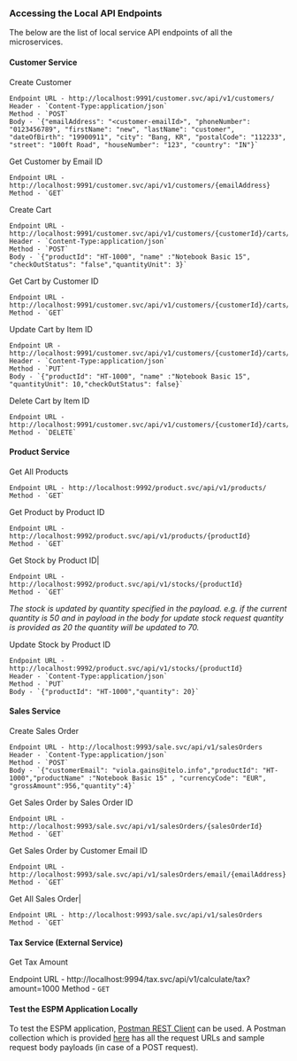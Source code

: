 ### Accessing the Local API Endpoints
The below are the list of local service API endpoints of all the microservices.

#### Customer Service

Create Customer

    Endpoint URL - http://localhost:9991/customer.svc/api/v1/customers/
    Header - `Content-Type:application/json`
    Method - `POST`
    Body - `{"emailAddress": "<customer-emailId>", "phoneNumber": "0123456789", "firstName": "new", "lastName": "customer", "dateOfBirth": "19900911", "city": "Bang, KR", "postalCode": "112233", "street": "100ft Road", "houseNumber": "123", "country": "IN"}`

Get Customer by Email ID

    Endpoint URL - http://localhost:9991/customer.svc/api/v1/customers/{emailAddress} 	
    Method - `GET`

Create Cart

    Endpoint URL - http://localhost:9991/customer.svc/api/v1/customers/{customerId}/carts/
    Header - `Content-Type:application/json`
    Method - `POST`
    Body - `{"productId": "HT-1000", "name" :"Notebook Basic 15", "checkOutStatus": "false","quantityUnit": 3}`     

Get Cart by Customer ID

    Endpoint URL - http://localhost:9991/customer.svc/api/v1/customers/{customerId}/carts/
    Method - `GET`

Update Cart by Item ID

    Endpoint UR - http://localhost:9991/customer.svc/api/v1/customers/{customerId}/carts/{itemId}
    Header - `Content-Type:application/json`
    Method - `PUT`
    Body - `{"productId": "HT-1000", "name" :"Notebook Basic 15", "quantityUnit": 10,"checkOutStatus": false}`

Delete Cart by Item ID

    Endpoint URL - http://localhost:9991/customer.svc/api/v1/customers/{customerId}/carts/{itemId}
    Method - `DELETE`

#### Product Service

Get All Products 

    Endpoint URL - http://localhost:9992/product.svc/api/v1/products/
    Method - `GET`

Get Product by Product ID 

    Endpoint URL - http://localhost:9992/product.svc/api/v1/products/{productId}
    Method - `GET`       

Get Stock by Product ID|

    Endpoint URL - http://localhost:9992/product.svc/api/v1/stocks/{productId}
    Method - `GET`       

*The stock is updated by quantity specified in the payload. e.g. if the current quantity is 50 and in payload in the body for update stock request quantity is provided as 20 the quantity will be updated to 70.*

Update Stock by Product ID

    Endpoint URL - http://localhost:9992/product.svc/api/v1/stocks/{productId}
    Header - `Content-Type:application/json`
    Method - `PUT`
    Body - `{"productId": "HT-1000","quantity": 20}`     

#### Sales Service

Create Sales Order

    Endpoint URL - http://localhost:9993/sale.svc/api/v1/salesOrders
    Header - `Content-Type:application/json`
    Method - `POST`
    Body - `{"customerEmail": "viola.gains@itelo.info","productId": "HT-1000","productName" :"Notebook Basic 15" , "currencyCode": "EUR", "grossAmount":956,"quantity":4}`     

Get Sales Order by Sales Order ID

    Endpoint URL - http://localhost:9993/sale.svc/api/v1/salesOrders/{salesOrderId}
    Method - `GET`       

Get Sales Order by Customer Email ID

    Endpoint URL - http://localhost:9993/sale.svc/api/v1/salesOrders/email/{emailAddress}
    Method - `GET`       


Get All Sales Order|

    Endpoint URL - http://localhost:9993/sale.svc/api/v1/salesOrders
    Method - `GET`       

#### Tax Service (External Service)

Get Tax Amount

Endpoint URL - http://localhost:9994/tax.svc/api/v1/calculate/tax?amount=1000
Method - `GET`       

#### Test the ESPM Application Locally
To test the ESPM application, [Postman REST Client](https://www.getpostman.com/apps) can be used. A Postman collection which is provided [here](../../postman-collections/ESPM-LOCAL.postman_collection.json) has all the request URLs and sample request body payloads (in case of a POST request).
